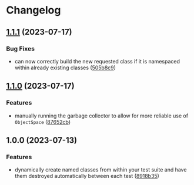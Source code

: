 # Changelog

## [1.1.1](https://github.com/craigulliott/class_spec_helper/compare/v1.1.0...v1.1.1) (2023-07-17)


### Bug Fixes

* can now correctly build the new requested class if it is namespaced within already existing classes ([505b8c9](https://github.com/craigulliott/class_spec_helper/commit/505b8c9e07b3a326ac646c90ebb3b537df9d0981))

## [1.1.0](https://github.com/craigulliott/class_spec_helper/compare/v1.0.0...v1.1.0) (2023-07-17)


### Features

* manually running the garbage collector to allow for more reliable use of `ObjectSpace` ([87652cb](https://github.com/craigulliott/class_spec_helper/commit/87652cbd601348afbf21f4913483aa558f30d87e))

## 1.0.0 (2023-07-13)


### Features

* dynamically create named classes from within your test suite and have them destroyed automatically between each test ([8918b35](https://github.com/craigulliott/class_spec_helper/commit/8918b35e8a57527c9b95a3ca02d9c3d8526253f7))
